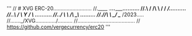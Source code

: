 '''
// # XVG ERC-20..........................
//.____ ._______...____________..........
//.\   \/  /\   \ /   /  _____/..........
//..\     /  \   Y   /   \  ___..........
//../     \   \     /\    \_\  \.........
//./___/\  \   \___/  \______  /2023.....
//.......\_/XVG..............\/..........
//.......................................
// https://github.com/vergecurrency/erc20
'''
